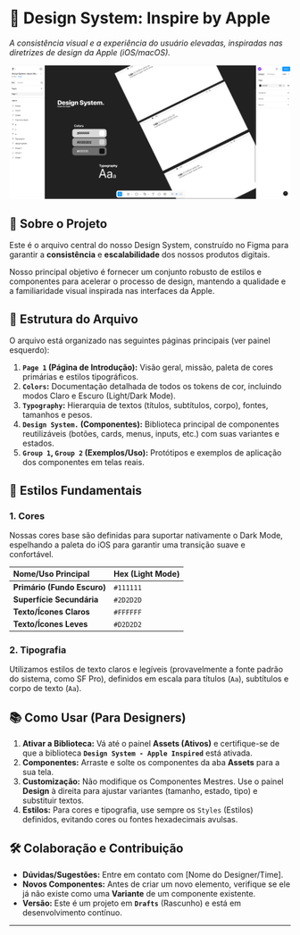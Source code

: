 # 🍎 Design System: Inspire by Apple
_A consistência visual e a experiência do usuário elevadas, inspiradas nas diretrizes de design da Apple (iOS/macOS)._

![Apple](https://github.com/eumatoliveira/Apple-Website-Design-System/blob/main/Screenshot_22.png)

## 🎯 Sobre o Projeto

Este é o arquivo central do nosso Design System, construído no Figma para garantir a **consistência** e **escalabilidade** dos nossos produtos digitais.

Nosso principal objetivo é fornecer um conjunto robusto de estilos e componentes para acelerar o processo de design, mantendo a qualidade e a familiaridade visual inspirada nas interfaces da Apple.

## 📁 Estrutura do Arquivo

O arquivo está organizado nas seguintes páginas principais (ver painel esquerdo):

1.  **`Page 1` (Página de Introdução):** Visão geral, missão, paleta de cores primárias e estilos tipográficos.
2.  **`Colors`:** Documentação detalhada de todos os tokens de cor, incluindo modos Claro e Escuro (Light/Dark Mode).
3.  **`Typography`:** Hierarquia de textos (títulos, subtítulos, corpo), fontes, tamanhos e pesos.
4.  **`Design System.` (Componentes):** Biblioteca principal de componentes reutilizáveis (botões, cards, menus, inputs, etc.) com suas variantes e estados.
5.  **`Group 1`, `Group 2` (Exemplos/Uso):** Protótipos e exemplos de aplicação dos componentes em telas reais.

## 🎨 Estilos Fundamentais

### 1. Cores
Nossas cores base são definidas para suportar nativamente o Dark Mode, espelhando a paleta do iOS para garantir uma transição suave e confortável.

| Nome/Uso Principal | Hex (Light Mode) |
| :--- | :--- |
| **Primário (Fundo Escuro)** | `#111111` |
| **Superfície Secundária** | `#2D2D2D` |
| **Texto/Ícones Claros** | `#FFFFFF` |
| **Texto/Ícones Leves** | `#D2D2D2` |

### 2. Tipografia
Utilizamos estilos de texto claros e legíveis (provavelmente a fonte padrão do sistema, como SF Pro), definidos em escala para títulos (`Aa`), subtítulos e corpo de texto (`Aa`).

## 📚 Como Usar (Para Designers)

1.  **Ativar a Biblioteca:** Vá até o painel **Assets (Ativos)** e certifique-se de que a biblioteca **`Design System - Apple Inspired`** está ativada.
2.  **Componentes:** Arraste e solte os componentes da aba **Assets** para a sua tela.
3.  **Customização:** Não modifique os Componentes Mestres. Use o painel **Design** à direita para ajustar variantes (tamanho, estado, tipo) e substituir textos.
4.  **Estilos:** Para cores e tipografia, use sempre os `Styles` (Estilos) definidos, evitando cores ou fontes hexadecimais avulsas.

## 🛠️ Colaboração e Contribuição

* **Dúvidas/Sugestões:** Entre em contato com [Nome do Designer/Time].
* **Novos Componentes:** Antes de criar um novo elemento, verifique se ele já não existe como uma **Variante** de um componente existente.
* **Versão:** Este é um projeto em **`Drafts`** (Rascunho) e está em desenvolvimento contínuo.

---
